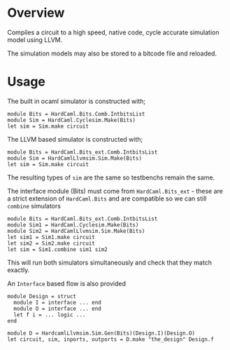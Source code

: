 # Overview

Compiles a circuit to a high speed, native code, cycle accurate simulation model
using LLVM.

The simulation models may also be stored to a bitcode file and reloaded.

# Usage

The built in ocaml simulator is constructed with;

```
module Bits = HardCaml.Bits.Comb.IntbitsList
module Sim = HardCaml.Cyclesim.Make(Bits)
let sim = Sim.make circuit
```

The LLVM based simulator is constructed with;

```
module Bits = HardCaml.Bits_ext.Comb.IntbitsList
module Sim = HardCamlLlvmsim.Sim.Make(Bits)
let sim = Sim.make circuit
```

The resulting types of `sim` are the same so testbenchs remain the same.

The interface module (Bits) must come from `HardCaml.Bits_ext` - these are a 
strict extension of `HardCaml.Bits` and are compatible so we can still `combine`
simulators

```
module Bits = HardCaml.Bits_ext.Comb.IntbitsList
module Sim1 = HardCaml.Cyclesim.Make(Bits)
module Sim2 = HardCamlLlvmsim.Sim.Make(Bits)
let sim1 = Sim1.make circuit
let sim2 = Sim2.make circuit
let sim = Sim1.combine sim1 sim2
```

This will run both simulators simultaneously and check that they match exactly.

An `Interface` based flow is also provided

```
module Design = struct
  module I = interface ... end
  module O = interface ... end
  let f i = ... logic ...
end

module D = HardcamlLlvmsim.Sim.Gen(Bits)(Design.I)(Design.O)
let circuit, sim, inports, outports = D.make "the_design" Design.f
```

